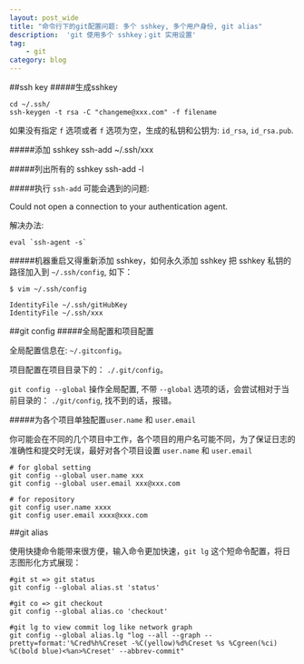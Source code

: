 ```yaml
---
layout: post_wide
title: "命令行下的git配置问题: 多个 sshkey, 多个用户身份, git alias"
description:  'git 使用多个 sshkey；git 实用设置'
tag:
    - git
category: blog
---
```


##ssh key
#####生成sshkey
```
cd ~/.ssh/
ssh-keygen -t rsa -C "changeme@xxx.com" -f filename
```
如果没有指定 `f` 选项或者 `f` 选项为空，生成的私钥和公钥为: `id_rsa`, `id_rsa.pub`.

#####添加 sshkey
    ssh-add ~/.ssh/xxx

#####列出所有的 sshkey
    ssh-add -l

#####执行 `ssh-add` 可能会遇到的问题:
<p class="alert alert-error">Could not open a connection to your authentication agent.</p>

解决办法:
   
    eval `ssh-agent -s`

#####机器重启又得重新添加 sshkey，如何永久添加 sshkey
把 sshkey 私钥的路径加入到 `~/.ssh/config`, 如下：

```
$ vim ~/.ssh/config

IdentityFile ~/.ssh/gitHubKey
IdentityFile ~/.ssh/xxx
```

##git config
#####全局配置和项目配置

全局配置信息在: `~/.gitconfig`。

项目配置在项目目录下的： `./.git/config`。

`git config --global` 操作全局配置, 不带 `--global` 选项的话，会尝试相对于当前目录的： `./git/config`, 找不到的话，报错。

#####为各个项目单独配置`user.name` 和 `user.email`

你可能会在不同的几个项目中工作，各个项目的用户名可能不同，为了保证日志的准确性和提交时无误，最好对各个项目设置 `user.name` 和 `user.email`


```
# for global setting
git config --global user.name xxx
git config --global user.email xxx@xxx.com

# for repository
git config user.name xxxx
git config user.email xxxx@xxx.com
```

##git alias

使用快捷命令能带来很方便，输入命令更加快速，`git lg` 这个短命令配置，将日志图形化方式展现：


```
#git st => git status
git config --global alias.st 'status'

#git co => git checkout
git config --global alias.co 'checkout'

#git lg to view commit log like network graph
git config --global alias.lg "log --all --graph --pretty=format:'%Cred%h%Creset -%C(yellow)%d%Creset %s %Cgreen(%ci) %C(bold blue)<%an>%Creset' --abbrev-commit"
```
